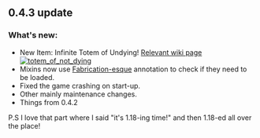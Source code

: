 ## 0.4.3 update
### What's new:

* New Item: Infinite Totem of Undying! [Relevant wiki page](https://github.com/melontini/m-tweaks/wiki/4.Item-tweaks#infinite-totem-of-undying-043)
[![totem_of_not_dying](https://user-images.githubusercontent.com/104443436/187249403-218c2ca3-5f35-42a1-ae26-2f5d9b01b003.png)](https://github.com/melontini/m-tweaks/wiki/4.Item-tweaks#infinite-totem-of-undying-043)
* Mixins now use [Fabrication-esque](https://www.curseforge.com/minecraft/mc-mods/fabrication) annotation to check if they need to be loaded.
* Fixed the game crashing on start-up.
* Other mainly maintenance changes.
* Things from 0.4.2

P.S I love that part where I said "it's 1.18-ing time!" and then 1.18-ed all over the place!